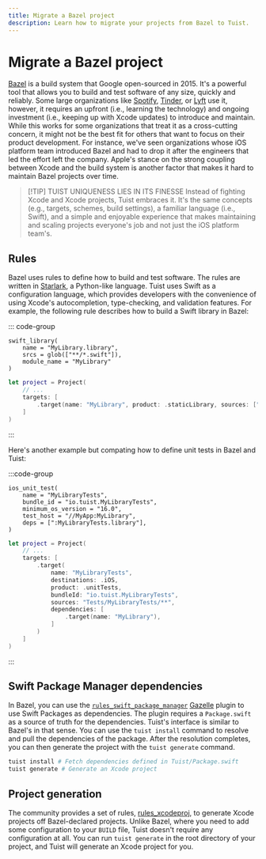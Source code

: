 ```yaml
---
title: Migrate a Bazel project
description: Learn how to migrate your projects from Bazel to Tuist.
---
```


<h1 id="migrate-a-bazel-project">Migrate a Bazel project</h1>

[Bazel](https://bazel.build) is a build system that Google open-sourced in 2015. It's a powerful tool that allows you to build and test software of any size, quickly and reliably. Some large organizations like [Spotify](https://engineering.atspotify.com/2023/10/switching-build-systems-seamlessly/), [Tinder](https://medium.com/tinder/bazel-hermetic-toolchain-and-tooling-migration-c244dc0d3ae), or [Lyft](https://semaphoreci.com/blog/keith-smiley-bazel) use it, however, it requires an upfront (i.e., learning the technology) and ongoing investment (i.e., keeping up with Xcode updates) to introduce and maintain. While this works for some organizations that treat it as a cross-cutting concern, it might not be the best fit for others that want to focus on their product development. For instance, we've seen organizations whose iOS platform team introduced Bazel and had to drop it after the engineers that led the effort left the company. Apple's stance on the strong coupling between Xcode and the build system is another factor that makes it hard to maintain Bazel projects over time.

> [!TIP] TUIST UNIQUENESS LIES IN ITS FINESSE
> Instead of fighting Xcode and Xcode projects, Tuist embraces it. It's the same concepts (e.g., targets, schemes, build settings), a familiar language (i.e., Swift), and a simple and enjoyable experience that makes maintaining and scaling projects everyone's job and not just the iOS platform team's.

<h2 id="rules">Rules</h2>

Bazel uses rules to define how to build and test software. The rules are written in [Starlark](https://github.com/bazelbuild/starlark), a Python-like language. Tuist uses Swift as a configuration language, which provides developers with the convenience of using Xcode's autocompletion, type-checking, and validation features. For example, the following rule describes how to build a Swift library in Bazel:

::: code-group
```starlark [BUILD (Bazel)]
swift_library(
    name = "MyLibrary.library",
    srcs = glob(["**/*.swift"]),
    module_name = "MyLibrary"
)
```

```swift [Project.swift (Tuist)]
let project = Project(
    // ...
    targets: [
        .target(name: "MyLibrary", product: .staticLibrary, sources: ["**/*.swift"])
    ]
)
```
:::

Here's another example but compating how to define unit tests in Bazel and Tuist:

:::code-group
```starlark [BUILD (Bazel)]
ios_unit_test(
    name = "MyLibraryTests",
    bundle_id = "io.tuist.MyLibraryTests",
    minimum_os_version = "16.0",
    test_host = "//MyApp:MyLibrary",
    deps = [":MyLibraryTests.library"],
)

```
```swift [Project.swift (Tuist)]
let project = Project(
    // ...
    targets: [
        .target(
            name: "MyLibraryTests",
            destinations: .iOS,
            product: .unitTests,
            bundleId: "io.tuist.MyLibraryTests",
            sources: "Tests/MyLibraryTests/**",
            dependencies: [
                .target(name: "MyLibrary"),
            ]
        )
    ]
)
```
:::


<h2 id="swift-package-manager-dependencies">Swift Package Manager dependencies</h2>

In Bazel, you can use the [`rules_swift_package_manager`](https://github.com/cgrindel/rules_swift_package_manager) [Gazelle](https://github.com/bazelbuild/bazel-gazelle/blob/master/extend.md) plugin to use Swift Packages as dependencies. The plugin requires a `Package.swift` as a source of truth for the dependencies. Tuist's interface is similar to Bazel's in that sense. You can use the `tuist install` command to resolve and pull the dependencies of the package. After the resolution completes, you can then generate the project with the `tuist generate` command.

```bash
tuist install # Fetch dependencies defined in Tuist/Package.swift
tuist generate # Generate an Xcode project
```

<h2 id="project-generation">Project generation</h2>

The community provides a set of rules, [rules_xcodeproj](https://github.com/MobileNativeFoundation/rules_xcodeproj), to generate Xcode projects off Bazel-declared projects. Unlike Bazel, where you need to add some configuration to your `BUILD` file, Tuist doesn't require any configuration at all. You can run `tuist generate` in the root directory of your project, and Tuist will generate an Xcode project for you.